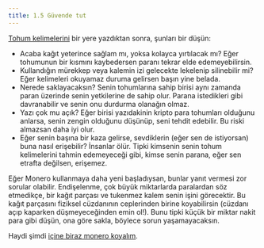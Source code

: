 ```yaml
---
title: 1.5 Güvende tut
---
```


[Tohum kelimelerini](1.04_the_seed.md) bir yere yazdıktan sonra,
şunları bir düşün:

- Acaba kağıt yeterince sağlam mı, yoksa kolayca yırtılacak mı?  Eğer
tohumunun bir kısmını kaybedersen paranı tekrar elde edemeyebilirsin.
- Kullandığın mürekkep veya kalemin izi gelecekte lekelenip
silinebilir mi?  Eğer kelimeleri okuyamaz duruma gelirsen başın yine
belada.
- Nerede saklayacaksın?  Senin tohumlarına sahip birisi aynı zamanda
paran üzerinde senin yetkilerine de sahip olur.  Parana istedikleri
gibi davranabilir ve senin onu durdurma olanağın olmaz.
- Yazı çok mu açık?  Eğer birisi yazıdakinin kripto para tohumları olduğunu
anlarsa, senin zengin olduğunu düşünüp, seni tehdit edebilir.  Bu riski
almazsan daha iyi olur.
- Eğer senin başına bir kaza gelirse, sevdiklerin (eğer sen de
istiyorsan) buna nasıl erişebilir?  İnsanlar ölür.  Tipki kimsenin
senin tohum kelimelerini tahmin edemeyeceği gibi, kimse senin parana,
eğer sen etrafta değilsen, erişemez.

Eğer Monero kullanmaya daha yeni başladıysan, bunlar yanıt vermesi zor
sorular olabilir.  Endişelenme, çok büyük miktarlarda paralardan söz
etmedikçe, bir kağıt parçası ve tukenmez kalem senin işini görecektir.
Bu kağıt parçasını fiziksel cüzdanının ceplerinden birine koyabilirsin
(cüzdanı açıp kaparken düşmeyeceğinden emin ol!).  Bunu tipki küçük
bir miktar nakit para gibi düşün, ona göre sakla, böylece sorun
yaşamayacaksın.

Haydi şimdi [içine biraz monero koyalım](1.06_getting_monero.md).


